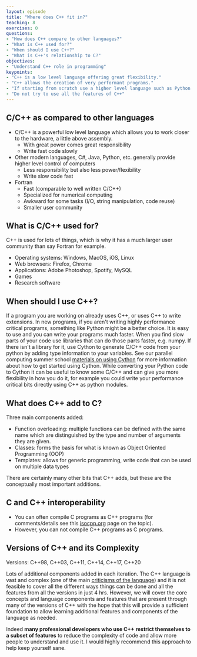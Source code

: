 ```yaml
---
layout: episode
title: "Where does C++ fit in?"
teaching: 8
exercises: 0
questions:
- "How does C++ compare to other languages?"
- "What is C++ used for?"
- "When should I use C++?"
- "What is C++'s relationship to C?"
objectives:
- "Understand C++ role in programming"
keypoints:
- "C++ is a low level language offering great flexibility."
- "C++ allows the creation of very performant programs."
- "If starting from scratch use a higher level language such as Python and convert performance critical parts to C++."
- "Do not try to use all the features of C++"
---
```


## C/C++ as compared to other languages
* C/C++ is a powerful low level language which allows you to work closer to the hardware, a little above assembly.
  * With great power comes great responsibility
  * Write fast code slowly
* Other modern languages, C#, Java, Python, etc. generally provide higher level control of computers
  * Less responsibility but also less power/flexibility
  * Write slow code fast
* Fortran
  * Fast (comparable to well written C/C++)
  * Specialized for numerical computing
  * Awkward for some tasks (I/O, string manipulation, code reuse)
  * Smaller user community

## What is C/C++ used for?
C++ is used for lots of things, which is why it has a much larger user community than say Fortran for example.
* Operating systems: Windows, MacOS, iOS, Linux
* Web browsers: Firefox, Chrome
* Applications: Adobe Photoshop, Spotify, MySQL
* Games
* Research software

## When should I use C++?
If a program you are working on already uses C++, or uses C++ to write extensions. In new programs, if you aren't writing highly performance critical programs, something like Python might be a better choice. It is easy to use and you can write your programs much faster. When you find slow parts of your code use libraries that can do those parts faster, e.g. numpy. If there isn't a library for it, use Cython to generate C/C++ code from your python by adding type information to your variables. See our parallel computing summer school [materials on using Cython](https://acenet-arc.github.io/ACENET_Summer_School_Dask/cython/index.html) for more information about how to get started using Cython. While converting your Python code to Cython it can be useful to know some C/C++ and can give you more flexibility
in how you do it, for example you could write your performance critical bits directly using C++ as python modules.

## What does C++ add to C?
Three main components added:
* Function overloading: multiple functions can be defined with the same name which are distinguished by the type and number of arguments they are given.
* Classes: forms the basis for what is known as Object Oriented Programming (OOP)
* Templates: allows for generic programming, write code that can be used on multiple data types

There are certainly many other bits that C++ adds, but these are the conceptually most important additions.

## C and C++ interoperability
* You can often compile C programs as C++ programs (for comments/details see this [isocpp.org](https://isocpp.org/wiki/faq/c#is-c-a-subset) page on the topic).
* However, you can not compile C++ programs as C programs.

## Versions of C++ and its Complexity

Versions: C++98, C++03, C++11, C++14, C++17, C++20

Lots of additional components added in each iteration. The C++ language is vast and complex (one of the main [criticisms of the language](https://en.wikipedia.org/wiki/C%2B%2B#Criticism)) and it is not feasible to cover all the different ways things can be done and all the features from all the versions in just 4 hrs. However, we will cover the core concepts and language components and features that are present through many of the versions of C++ with the hope that this will provide a sufficient foundation to allow learning additional features and components of the language as needed.

Indeed **many professional developers who use C++ restrict themselves to a subset of features** to reduce the complexity of code and allow more people to understand and use it. I would highly recommend this approach to help keep yourself sane.

